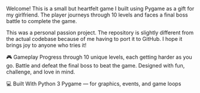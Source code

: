 Welcome! This is a small but heartfelt game I built using Pygame as a gift for my girlfriend. The player journeys through 10 levels and faces a final boss battle to complete the game.

This was a personal passion project. The repository is slightly different from the actual codebase because of me having to port it to GitHub. I hope it brings joy to anyone who tries it!

🎮 Gameplay
Progress through 10 unique levels, each getting harder as you go.
Battle and defeat the final boss to beat the game.
Designed with fun, challenge, and love in mind.

💻 Built With
Python 3
Pygame — for graphics, events, and game loops
